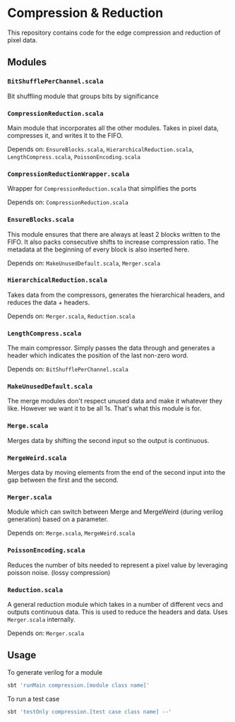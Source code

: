 # Compression & Reduction

This repository contains code for the edge compression and reduction of pixel data.

## Modules

### `BitShufflePerChannel.scala`

Bit shuffling module that groups bits by significance

### `CompressionReduction.scala`

Main module that incorporates all the other modules. Takes in pixel data, compresses it, and writes it to the FIFO.

Depends on: `EnsureBlocks.scala`, `HierarchicalReduction.scala`, `LengthCompress.scala`, `PoissonEncoding.scala`

### `CompressionReductionWrapper.scala`

Wrapper for `CompressionReduction.scala` that simplifies the ports

Depends on: `CompressionReduction.scala`

### `EnsureBlocks.scala`

This module ensures that there are always at least 2 blocks written to the FIFO. It also packs consecutive shifts to increase compression ratio. The metadata at the beginning of every block is also inserted here.

Depends on: `MakeUnusedDefault.scala`, `Merger.scala`

### `HierarchicalReduction.scala`

Takes data from the compressors, generates the hierarchical headers, and reduces the data + headers.

Depends on: `Merger.scala`, `Reduction.scala`

### `LengthCompress.scala`

The main compressor. Simply passes the data through and generates a header which indicates the position of the last non-zero word.

Depends on: `BitShufflePerChannel.scala`

### `MakeUnusedDefault.scala`

The merge modules don't respect unused data and make it whatever they like. However we want it to be all 1s. That's what this module is for.

### `Merge.scala`

Merges data by shifting the second input so the output is continuous.

### `MergeWeird.scala`

Merges data by moving elements from the end of the second input into the gap between the first and the second.

### `Merger.scala`

Module which can switch between Merge and MergeWeird (during verilog generation) based on a parameter.

Depends on: `Merge.scala`, `MergeWeird.scala`

### `PoissonEncoding.scala`

Reduces the number of bits needed to represent a pixel value by leveraging poisson noise. (lossy compression)

### `Reduction.scala`

A general reduction module which takes in a number of different vecs and outputs continuous data. This is used to reduce the headers and data. Uses `Merger.scala` internally.

Depends on: `Merger.scala`

## Usage

To generate verilog for a module
```sh
sbt 'runMain compression.[module class name]'
```

To run a test case
```sh
sbt 'testOnly compression.[test case class name] --'
